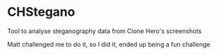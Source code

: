 # CHStegano
Tool to analyse steganography data from Clone Hero's screenshots

Matt challenged me to do it, so I did it, ended up being a fun challenge